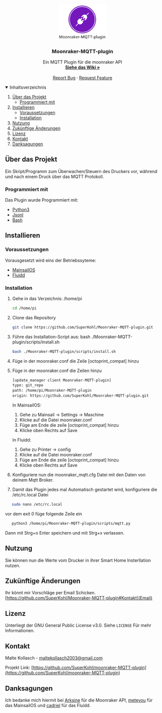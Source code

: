 <!-- PROJECT LOGO -->
<br />
<p align="center">
  <a href="https://github.com/SuperKohl/Moonraker-MQTT-plugin">
    <img src="https://github.com/SuperKohl/Moonraker-MQTT-plugin/blob/master/images/logo.PNG" alt="Logo" width="158,5" height="116.6">
  </a>

  <h3 align="center">Moonraker-MQTT-plugin</h3>

  <p align="center">
    Ein MQTT Plugin für die moonraker API
    <br />
    <a href=""><strong>Siehe das Wiki »</strong></a>
    <br />
    <br />
    <a href="https://github.com/SuperKohl/Moonraker-MQTT-plugin/issues">Report Bug</a>
    ·
    <a href="https://github.com/SuperKohl/Moonraker-MQTT-plugin/issues">Request Feature</a>
  </p>
</p>


<!-- Inhaltsverzeichnis -->
<details open="open">
  <summary>Inhaltsverzeichnis</summary>
  <ol>
    <li>
      <a href="#Über-das-Projekt">Über das Projekt</a>
      <ul>
        <li><a href="#Programmiert-mit">Programmiert mit</a></li>
      </ul>
    </li>
    <li>
      <a href="#Installieren">Installieren</a>
      <ul>
        <li><a href="#Voraussetzungen">Voraussetzungen</a></li>
        <li><a href="#Installation">Installation</a></li>
      </ul>
    </li>
    <li><a href="#Nutzung">Nutzung</a></li>
    <li><a href="#Zukünftige-Änderungen">Zukünftige Änderungen</a></li>
    <li><a href="#Lizenz">Lizenz</a></li>
    <li><a href="#Kontakt">Kontakt</a></li>
    <li><a href="#Danksagungen">Danksagungen</a></li>
  </ol>
</details>



<!-- Über das Projekt -->
## Über das Projekt

Ein Skript/Programm zum Überwachen/Steuern des Druckers vor, während und nach einem Druck über das MQTT Protokoll.

### Programmiert mit

Das Plugin wurde Programmiert mit:
* [Python3](https://www.python.org/)
* [Jsonl](https://www.json.org/)
* [Bash](https://www.gnu.org/software/bash/)

<!-- Installieren -->
## Installieren

### Voraussetzungen

Vorausgesetzt wird eins der Betriebssyteme:
* [MainsailOS](https://github.com/meteyou/mainsail)
* [Fluidd](https://github.com/cadriel/fluidd)

### Installation

1. Gehe in das Verzeichnis: /home/pi
   ```sh
   cd /home/pi
   ```
2. Clone das Repository
	```sh
   git clone https://github.com/SuperKohl/Moonraker-MQTT-plugin.git
   ```
3. Führe das Installation-Script aus: bash ./Moonraker-MQTT-plugin/scripts/install.sh
	```sh
   bash ./Moonraker-MQTT-plugin/scripts/install.sh
   ```
4. Füge in der moonraker.conf die Zeile [octoprint_compat] hinzu
5. Füge in der moonraker.conf die Zeilen hinzu
	```sh
   [update_manager client Moonraker-MQTT-plugin]
   type: git_repo
   path: /home/pi/Moonraker-MQTT-plugin
   origin: https://github.com/SuperKohl/Moonraker-MQTT-plugin.git
   ```
	
	In MainsailOS:
	1. Gehe zu Mainsail -> Settings -> Maschine
	2. Klicke auf die Datei moonraker.conf
	3. Füge am Ende die zeile [octoprint_compat] hinzu	
	4. Klicke oben Rechts auf Save

	In Fluidd:
	1. Gehe zu Printer -> config
	2. Klicke auf die Datei moonraker.conf
	3. Füge am Ende die zeile [octoprint_compat] hinzu
	4. Klicke oben Rechts auf Save

6. Konfiguriere nun die moonraker_mqtt.cfg Datei mit den Daten von deinem Mqtt Broker.
7. Damit das Plugin jedes mal Automatisch gestartet wird, konfiguriere die /etc/rc.local Datei
```sh
   sudo nano /etc/rc.local
   ```
  vor dem exit 0 füge folgende Zeile ein
```sh
   python3 /home/pi/Moonraker-MQTT-plugin/scripts/mqtt.py
   ```
   Dann mit Strg+o Enter speichern und mit Strg+x verlassen.

<!-- Nutzung -->
## Nutzung 
Sie können nun die Werte vom Drucker in ihrer Smart Home Insterllation nutzen. 
<!-- Zukünftige Änderungen -->
## Zukünftige Änderungen
Ihr könnt mir Vorschläge per Email Schicken. [https://github.com/SuperKohl/Moonraker-MQTT-plugin#Kontakt](Email)
<!-- Lizenz -->
## Lizenz

Unterliegt der GNU General Public License v3.0. Siehe  `LICENSE` Für mehr Informationen.

<!-- Kontakt -->
## Kontakt

Malte Kollasch -  maltekollasch2003@gmail.com

Projekt Link: [https://github.com/SuperKohl/moonraker-MQTT-plugin](https://github.com/SuperKohl/moonraker-MQTT-plugin)

<!-- Danksagungen -->
## Danksagungen

Ich bedanke mich hiermit bei [Arksine](https://github.com/Arksine) für die Moonraker API, 
[meteyou](https://github.com/meteyou) für das MainsailOS und
[cadriel](https://github.com/cadriel) für das Fluidd.
